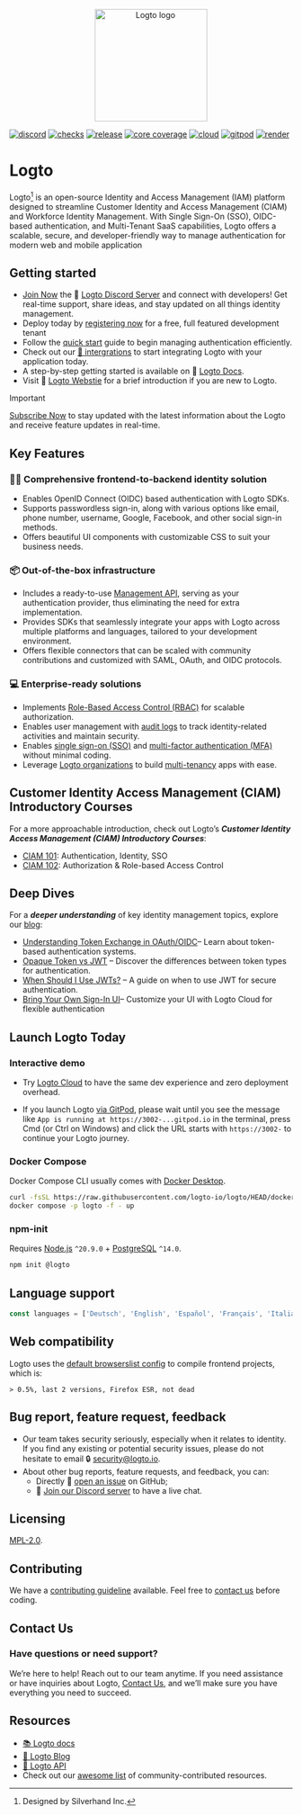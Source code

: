 <p align="center">
  <a href="https://logto.io/?utm_source=github&utm_medium=readme" target="_blank" align="center" alt="Go to Logto website">
    <picture>
      <source width="200" media="(prefers-color-scheme: dark)" srcset="https://github.com/logto-io/.github/raw/master/profile/logto-logo-dark.svg">
      <source width="200" media="(prefers-color-scheme: light)" srcset="https://github.com/logto-io/.github/raw/master/profile/logto-logo-light.svg">
      <img width="200" src="https://github.com/logto-io/logto/raw/master/logo.png" alt="Logto logo">
    </picture>
  </a>
</p>

[![discord](https://img.shields.io/discord/965845662535147551?color=5865f2&label=discord)](https://discord.gg/vRvwuwgpVX)
[![checks](https://img.shields.io/github/checks-status/logto-io/logto/master)](https://github.com/logto-io/logto/actions?query=branch%3Amaster)
[![release](https://img.shields.io/github/v/release/logto-io/logto?color=3a3c3f)](https://github.com/logto-io/logto/releases)
[![core coverage](https://img.shields.io/codecov/c/github/logto-io/logto?label=core%20coverage)](https://app.codecov.io/gh/logto-io/logto)
[![cloud](https://img.shields.io/badge/cloud-available-7958ff)](https://cloud.logto.io/?sign_up=true&utm_source=github&utm_medium=repo_logto)
[![gitpod](https://img.shields.io/badge/gitpod-available-f09439)](https://gitpod.io/#https://github.com/logto-io/demo)
[![render](https://img.shields.io/badge/render-deploy-5364e9)](https://render.com/deploy?repo=https://github.com/logto-io/logto)

# Logto

Logto[^info] is an open-source Identity and Access Management (IAM) platform designed to streamline Customer Identity and Access Management (CIAM) and Workforce Identity Management. With Single Sign-On (SSO), OIDC-based authentication, and Multi-Tenant SaaS capabilities, Logto offers a scalable, secure, and developer-friendly way to manage authentication for modern web and mobile application

## Getting started
- [Join Now](https://discord.gg/vRvwuwgpVX) the 💬 [Logto Discord Server](https://discord.gg/vRvwuwgpVX) and connect with developers! Get real-time support, share ideas, and stay updated on all things identity management.
- Deploy today by [registering now](https://auth.logto.io/register) for a free, full featured development tenant 
- Follow the [quick start](https://logto.io/quick-starts/?utm_source=github&utm_medium=repo_logto) guide to begin managing authentication efficiently.
- Check out our [📖 intergrations](https://docs.logto.io/integrations?utm_source=github&utm_medium=repo_logto) to start integrating Logto with your application today.
- A step-by-step getting started is available on 📖 [Logto Docs](https://docs.logto.io/docs/get-started/welcome/?utm_source=github&utm_medium=repo_logto).
- Visit 🎨 [Logto Webstie](https://logto.io/?utm_source=github&utm_medium=repo_logto) for a brief introduction if you are new to Logto.

> [!IMPORTANT]
> [Subscribe Now](https://logto.io/subscribe/?utm_source=github&utm_medium=repo_logto) to stay updated with the latest information about the Logto and receive feature updates in real-time.

## Key Features

### 🧑‍💻 Comprehensive frontend-to-backend identity solution

- Enables OpenID Connect (OIDC) based authentication with Logto SDKs.
- Supports passwordless sign-in, along with various options like email, phone number, username, Google, Facebook, and other social sign-in methods.
- Offers beautiful UI components with customizable CSS to suit your business needs.

### 📦 Out-of-the-box infrastructure

- Includes a ready-to-use [Management API](https://openapi.logto.io/), serving as your authentication provider, thus eliminating the need for extra implementation.
- Provides SDKs that seamlessly integrate your apps with Logto across multiple platforms and languages, tailored to your development environment.
- Offers flexible connectors that can be scaled with community contributions and customized with SAML, OAuth, and OIDC protocols.

### 💻 Enterprise-ready solutions

- Implements [Role-Based Access Control (RBAC)](https://docs.logto.io/docs/recipes/rbac/) for scalable authorization.
- Enables user management with [audit logs](https://docs.logto.io/docs/recipes/inspect-audit-logs/) to track identity-related activities and maintain security.
- Enables [single sign-on (SSO)](https://docs.logto.io/docs/recipes/single-sign-on/) and [multi-factor authentication (MFA)](https://docs.logto.io/docs/recipes/multi-factor-auth/) without minimal coding.
- Leverage [Logto organizations](https://docs.logto.io/docs/recipes/organizations/understand-how-it-works/) to build [multi-tenancy](https://blog.logto.io/tenancy-models/) apps with ease.

## Customer Identity Access Management (CIAM) Introductory Courses
For a more approachable introduction, check out Logto’s ***Customer Identity Access Management (CIAM) Introductory Courses***:
- [CIAM 101](https://docs.logto.io/ciam-101-intro-authn-sso/): Authentication, Identity, SSO
- [CIAM 102](https://blog.logto.io/ciam-102-authz-and-rbac/): Authorization & Role-based Access Control

## Deep Dives 
For a ***deeper understanding*** of key identity management topics, explore our [blog](https://blog.logto.io/):
- [Understanding Token Exchange in OAuth/OIDC](https://blog.logto.io/token-exchange)– Learn about token-based authentication systems.
- [Opaque Token vs JWT](https://blog.logto.io/opaque-token-vs-jwt) – Discover the differences between token types for authentication.
- [When Should I Use JWTs?](https://blog.logto.io/when-should-i-use-jwts) – A guide on when to use JWT for secure authentication.
- [Bring Your Own Sign-In UI](https://blog.logto.io/bring-your-own-ui)– Customize your UI with Logto Cloud for flexible authentication

## Launch Logto Today
### Interactive demo

- Try [Logto Cloud](https://cloud.logto.io/?sign_up=true&utm_source=github&utm_medium=repo_logto) to have the same dev experience and zero deployment overhead.

- If you launch Logto [via GitPod](https://gitpod.io/#https://github.com/logto-io/demo), please wait until you see the message like `App is running at https://3002-...gitpod.io` in the terminal, press Cmd (or Ctrl on Windows) and click the URL starts with `https://3002-` to continue your Logto journey.

### Docker Compose

Docker Compose CLI usually comes with [Docker Desktop](https://www.docker.com/products/docker-desktop).

```bash
curl -fsSL https://raw.githubusercontent.com/logto-io/logto/HEAD/docker-compose.yml | \
docker compose -p logto -f - up
```

### npm-init

Requires [Node.js](https://nodejs.org/) `^20.9.0` + [PostgreSQL](https://postgresql.org/) `^14.0`.

```bash
npm init @logto
```

## Language support

```ts
const languages = ['Deutsch', 'English', 'Español', 'Français', 'Italiano', '日本語', '한국어', 'Polski', 'Português', 'Русский', 'Türkçe', '简体中文', '繁體中文'];
```

## Web compatibility

Logto uses the [default browserslist config](https://github.com/browserslist/browserslist#full-list) to compile frontend projects, which is:

```
> 0.5%, last 2 versions, Firefox ESR, not dead
```

## Bug report, feature request, feedback

- Our team takes security seriously, especially when it relates to identity. If you find any existing or potential security issues, please do not hesitate to email 🔒 [security@logto.io](mailto:security@logto.io).
- About other bug reports, feature requests, and feedback, you can:
  - Directly 🙋 [open an issue](https://github.com/logto-io/logto/issues/new) on GitHub;
  - 💬 [Join our Discord server](https://discord.gg/vRvwuwgpVX) to have a live chat.

## Licensing

[MPL-2.0](LICENSE).

## Contributing

We have a [contributing guideline](https://github.com/logto-io/logto/blob/master/.github/CONTRIBUTING.md) available. Feel free to [contact us](https://logto.io/contact) before coding.

## Contact Us

### Have questions or need support? 
We’re here to help! Reach out to our team anytime. If you need assistance or have inquiries about Logto, [Contact Us](https://logto.io/contact), and we’ll make sure you have everything you need to succeed.

## Resources
- [📚 Logto docs](https://docs.logto.io/?utm_source=github&utm_medium=repo_logto)
- [📝 Logto Blog](https://blog.logto.io/?utm_source=github&utm_medium=repo_logto)
- [🔗 Logto API](https://openapi.logto.io/?utm_source=github&utm_medium=repo_logto)
- Check out our [awesome list](./AWESOME.md) of community-contributed resources.

[^info]: Designed by Silverhand Inc.
